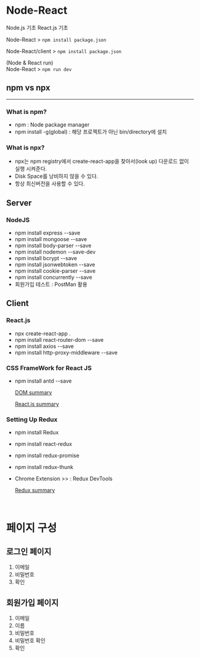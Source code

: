 # Node-React

Node.js 기초 React.js 기초

Node-React > `npm install package.json`

Node-React/client > `npm install package.json`

(Node & React run)  
Node-React > `npm run dev`

## npm vs npx

---

### What is npm?

- npm : Node package manager
- npm install -g(global) : 해당 프로젝트가 아닌 bin/directory에 설치

### What is npx?

- npx는 npm registry에서 create-react-app을 찾아서(look up) 다운로드 없이 실행 시켜준다.
- Disk Space를 낭비하지 않을 수 있다.
- 항상 최신버전을 사용할 수 있다.

## Server

### NodeJS

- npm install express --save
- npm install mongoose --save
- npm install body-parser --save
- npm install nodemon --save-dev
- npm install bcrypt --save
- npm install jsonwebtoken --save
- npm install cookie-parser --save
- npm install concurrently --save
- 회원가입 테스트 : PostMan 활용

<!-- -dev : 로컬에서만 하겠다. -->

## Client

### React.js

- npx create-react-app .
- npm install react-router-dom --save
- npm install axios --save
- npm install http-proxy-middleware --save

### CSS FrameWork for React JS

- npm install antd --save

  [DOM summary](./summary.md)

  [React.js summary](./client/React.md)

### Setting Up Redux

- npm install Redux
- npm install react-redux
- npm install redux-promise
- npm install redux-thunk

- Chrome Extension >> : Redux DevTools

  [Redux summary](./client/Redux.md)

<br />

# 페이지 구성

## 로그인 페이지

1. 이메일
2. 비밀번호
3. 확인

## 회원가입 페이지

1. 이메일
2. 이름
3. 비밀번호
4. 비밀번호 확인
5. 확인
